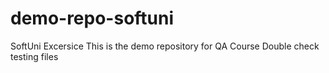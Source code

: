 # demo-repo-softuni
SoftUni Excersice 
This is the demo repository for QA Course 
Double check testing files

